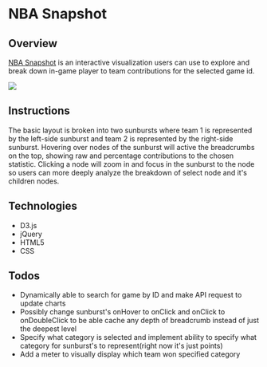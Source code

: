 # NBA Snapshot

## Overview
[NBA Snapshot](https://alvink92.github.io/nba-snapshot/) is an interactive visualization users can use to explore and break down in-game player to team contributions for the selected game id.

![](https://github.com/alvink92/nba-snapshot/blob/master/docs/images/example.png)

## Instructions
The basic layout is broken into two sunbursts where team 1 is represented by the left-side sunburst and team 2 is represented by the right-side sunburst. Hovering over nodes of the sunburst will active the breadcrumbs on the top, showing raw and percentage contributions to the chosen statistic. Clicking a node will zoom in and focus in the sunburst to the node so users can more deeply analyze the breakdown of select node and it's children nodes.

## Technologies
  * D3.js
  * jQuery
  * HTML5
  * CSS


## Todos
  * Dynamically able to search for game by ID and make API request to update charts
  * Possibly change sunburst's onHover to onClick and onClick to onDoubleClick to be able cache any depth of breadcrumb instead of just the deepest level
  * Specify what category is selected and implement ability to specify what category for sunburst's to represent(right now it's just points)
  * Add a meter to visually display which team won specified category
